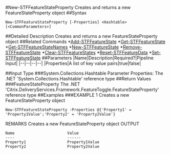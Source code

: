 #New-STFFeatureStateProperty
Creates and returns a new FeatureStateProperty object
##Syntax
```New-STFFeatureStateProperty [-Properties] <Hashtable> [<CommonParameters>]
```
##Detailed Description
Creates and returns a new FeatureStateProperty object
##Related Commands
*[Add-STFFeatureState](Add-STFFeatureState)
*[Get-STFFeatureState](Get-STFFeatureState)
*[Get-STFFeatureStateNames](Get-STFFeatureStateNames)
*[New-STFFeatureState](New-STFFeatureState)
*[Remove-STFFeatureState](Remove-STFFeatureState)
*[Clear-STFFeatureStates](Clear-STFFeatureStates)
*[Reset-STFFeatureData](Reset-STFFeatureData)
*[Set-STFFeatureState](Set-STFFeatureState)
##Parameters
|Name|Description|Required?|Pipeline Input||--|--|--|--||Properties|A list of key value pairs|true|false|##Input Type
###System.Collections.Hashtable
Parameter Properties: The .NET 'System.Collections.Hashtable' reference type
##Return Values
###FeatureStateProperty
The .NET 'Citrix.DeliveryServices.Framework.FeatureToggle.FeatureStateProperty' reference type
##Examples
###EXAMPLE 1 Creates a new FeatureStateProperty object
```New-STFFeatureStateProperty -Properties @{'Property1' = 'Property1Value';'Property2' = 'Property2Value'}
```
REMARKS
Creates a new FeatureStateProperty object
OUTPUT
```Name                       Value              
----                       ------               
Property1                  Property1Value       
Property2                  Property2Value
```

